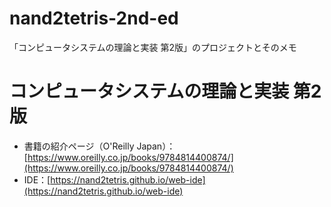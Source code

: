 # nand2tetris-2nd-ed
「コンピュータシステムの理論と実装 第2版」のプロジェクトとそのメモ

# コンピュータシステムの理論と実装 第2版
- 書籍の紹介ページ（O'Reilly Japan）：[https://www.oreilly.co.jp/books/9784814400874/](https://www.oreilly.co.jp/books/9784814400874/)
- IDE：[https://nand2tetris.github.io/web-ide](https://nand2tetris.github.io/web-ide)

